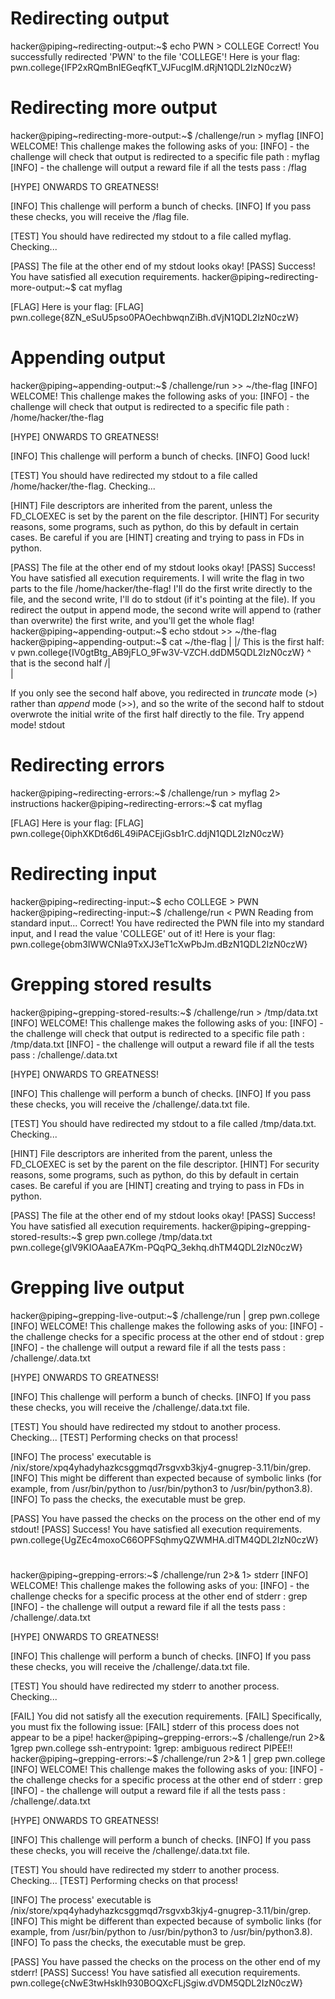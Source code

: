 # Redirecting output

hacker@piping~redirecting-output:~$ echo PWN > COLLEGE
Correct! You successfully redirected 'PWN' to the file 'COLLEGE'! Here is your
flag:
pwn.college{IFP2xRQmBnIEGeqfKT_VJFucgIM.dRjN1QDL2IzN0czW}

# Redirecting more output

hacker@piping~redirecting-more-output:~$ /challenge/run > myflag
[INFO] WELCOME! This challenge makes the following asks of you:
[INFO] - the challenge will check that output is redirected to a specific file path : myflag
[INFO] - the challenge will output a reward file if all the tests pass : /flag

[HYPE] ONWARDS TO GREATNESS!

[INFO] This challenge will perform a bunch of checks.
[INFO] If you pass these checks, you will receive the /flag file.

[TEST] You should have redirected my stdout to a file called myflag. Checking...

[PASS] The file at the other end of my stdout looks okay!
[PASS] Success! You have satisfied all execution requirements.
hacker@piping~redirecting-more-output:~$ cat myflag

[FLAG] Here is your flag:
[FLAG] pwn.college{8ZN_eSuU5pso0PAOechbwqnZiBh.dVjN1QDL2IzN0czW}

# Appending output

hacker@piping~appending-output:~$ /challenge/run >> ~/the-flag
[INFO] WELCOME! This challenge makes the following asks of you:
[INFO] - the challenge will check that output is redirected to a specific file path : /home/hacker/the-flag

[HYPE] ONWARDS TO GREATNESS!

[INFO] This challenge will perform a bunch of checks.
[INFO] Good luck!

[TEST] You should have redirected my stdout to a file called /home/hacker/the-flag. Checking...

[HINT] File descriptors are inherited from the parent, unless the FD_CLOEXEC is set by the parent on the file descriptor.
[HINT] For security reasons, some programs, such as python, do this by default in certain cases. Be careful if you are
[HINT] creating and trying to pass in FDs in python.

[PASS] The file at the other end of my stdout looks okay!
[PASS] Success! You have satisfied all execution requirements.
I will write the flag in two parts to the file /home/hacker/the-flag! I'll do
the first write directly to the file, and the second write, I'll do to stdout
(if it's pointing at the file). If you redirect the output in append mode, the
second write will append to (rather than overwrite) the first write, and you'll
get the whole flag!
hacker@piping~appending-output:~$ echo stdout >> ~/the-flag
hacker@piping~appending-output:~$ cat ~/the-flag
 |
\|/ This is the first half:
 v
pwn.college{IV0gtBtg_AB9jFLO_9Fw3V-VZCH.ddDM5QDL2IzN0czW}
                              ^
     that is the second half /|\
                              |

If you only see the second half above, you redirected in *truncate* mode (>)
rather than *append* mode (>>), and so the write of the second half to stdout
overwrote the initial write of the first half directly to the file. Try append
mode!
stdout

# Redirecting errors

hacker@piping~redirecting-errors:~$ /challenge/run > myflag 2> instructions
hacker@piping~redirecting-errors:~$ cat myflag

[FLAG] Here is your flag:
[FLAG] pwn.college{0iphXKDt6d6L49iPACEjiGsb1rC.ddjN1QDL2IzN0czW}

# Redirecting input

hacker@piping~redirecting-input:~$ echo COLLEGE > PWN
hacker@piping~redirecting-input:~$ /challenge/run < PWN
Reading from standard input...
Correct! You have redirected the PWN file into my standard input, and I read
the value 'COLLEGE' out of it!
Here is your flag:
pwn.college{obm3IWWCNla9TxXJ3eT1cXwPbJm.dBzN1QDL2IzN0czW}

# Grepping stored results

hacker@piping~grepping-stored-results:~$ /challenge/run > /tmp/data.txt
[INFO] WELCOME! This challenge makes the following asks of you:
[INFO] - the challenge will check that output is redirected to a specific file path : /tmp/data.txt
[INFO] - the challenge will output a reward file if all the tests pass : /challenge/.data.txt

[HYPE] ONWARDS TO GREATNESS!

[INFO] This challenge will perform a bunch of checks.
[INFO] If you pass these checks, you will receive the /challenge/.data.txt file.

[TEST] You should have redirected my stdout to a file called /tmp/data.txt. Checking...

[HINT] File descriptors are inherited from the parent, unless the FD_CLOEXEC is set by the parent on the file descriptor.
[HINT] For security reasons, some programs, such as python, do this by default in certain cases. Be careful if you are
[HINT] creating and trying to pass in FDs in python.

[PASS] The file at the other end of my stdout looks okay!
[PASS] Success! You have satisfied all execution requirements.
hacker@piping~grepping-stored-results:~$ grep pwn.college /tmp/data.txt
pwn.college{glV9KIOAaaEA7Km-PQqPQ_3ekhq.dhTM4QDL2IzN0czW}

# Grepping live output

hacker@piping~grepping-live-output:~$ /challenge/run | grep pwn.college
[INFO] WELCOME! This challenge makes the following asks of you:
[INFO] - the challenge checks for a specific process at the other end of stdout : grep
[INFO] - the challenge will output a reward file if all the tests pass : /challenge/.data.txt

[HYPE] ONWARDS TO GREATNESS!

[INFO] This challenge will perform a bunch of checks.
[INFO] If you pass these checks, you will receive the /challenge/.data.txt file.

[TEST] You should have redirected my stdout to another process. Checking...
[TEST] Performing checks on that process!

[INFO] The process' executable is /nix/store/xpq4yhadyhazkcsggmqd7rsgvxb3kjy4-gnugrep-3.11/bin/grep.
[INFO] This might be different than expected because of symbolic links (for example, from /usr/bin/python to /usr/bin/python3 to /usr/bin/python3.8).
[INFO] To pass the checks, the executable must be grep.

[PASS] You have passed the checks on the process on the other end of my stdout!
[PASS] Success! You have satisfied all execution requirements.
pwn.college{UgZEc4moxoC66OPFSqhmyQZWMHA.dlTM4QDL2IzN0czW}

#

hacker@piping~grepping-errors:~$ /challenge/run 2>& 1> stderr
[INFO] WELCOME! This challenge makes the following asks of you:
[INFO] - the challenge checks for a specific process at the other end of stderr : grep
[INFO] - the challenge will output a reward file if all the tests pass : /challenge/.data.txt

[HYPE] ONWARDS TO GREATNESS!

[INFO] This challenge will perform a bunch of checks.
[INFO] If you pass these checks, you will receive the /challenge/.data.txt file.

[TEST] You should have redirected my stderr to another process. Checking...

[FAIL] You did not satisfy all the execution requirements.
[FAIL] Specifically, you must fix the following issue:
[FAIL]   stderr of this process does not appear to be a pipe!
hacker@piping~grepping-errors:~$ /challenge/run 2>& 1grep pwn.college
ssh-entrypoint: 1grep: ambiguous redirect
PIPEE!!
hacker@piping~grepping-errors:~$ /challenge/run 2>& 1 | grep pwn.college
[INFO] WELCOME! This challenge makes the following asks of you:
[INFO] - the challenge checks for a specific process at the other end of stderr : grep
[INFO] - the challenge will output a reward file if all the tests pass : /challenge/.data.txt

[HYPE] ONWARDS TO GREATNESS!

[INFO] This challenge will perform a bunch of checks.
[INFO] If you pass these checks, you will receive the /challenge/.data.txt file.

[TEST] You should have redirected my stderr to another process. Checking...
[TEST] Performing checks on that process!

[INFO] The process' executable is /nix/store/xpq4yhadyhazkcsggmqd7rsgvxb3kjy4-gnugrep-3.11/bin/grep.
[INFO] This might be different than expected because of symbolic links (for example, from /usr/bin/python to /usr/bin/python3 to /usr/bin/python3.8).
[INFO] To pass the checks, the executable must be grep.

[PASS] You have passed the checks on the process on the other end of my stderr!
[PASS] Success! You have satisfied all execution requirements.
pwn.college{cNwE3twHskIh930BOQXcFLjSgiw.dVDM5QDL2IzN0czW}

#


